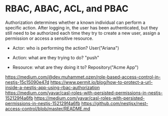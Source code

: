 # RBAC, ABAC, ACL, and PBAC

Authorization determines whether a known individual can perform a specific action. After logging in, the user has been
authenticated, but they still need to be authorized each time they try to create a new user, assign a permission or
access a sensitive resource.

- Actor: who is performing the action? User("Ariana")

- Action: what are they trying to do? "push"

- Resource: what are they doing it to? Repository("Acme App")

https://medium.com/@dev.muhammet.ozen/role-based-access-control-in-nestjs-15c15090e47d
https://www.permit.io/blog/how-to-protect-a-url-inside-a-nestjs-app-using-rbac-authorization
https://medium.com/yavar/casl-roles-with-persisted-permissions-in-nestjs-152129f4a6fb
https://medium.com/yavar/casl-roles-with-persisted-permissions-in-nestjs-152129f4a6fb
https://github.com/nestjsx/nest-access-control/blob/master/README.md